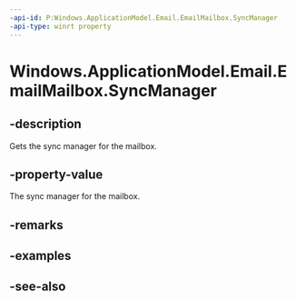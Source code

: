 ```yaml
---
-api-id: P:Windows.ApplicationModel.Email.EmailMailbox.SyncManager
-api-type: winrt property
---
```


<!-- Property syntax
public Windows.ApplicationModel.Email.EmailMailboxSyncManager SyncManager { get; }
-->

# Windows.ApplicationModel.Email.EmailMailbox.SyncManager

## -description
Gets the sync manager for the mailbox.

## -property-value
The sync manager for the mailbox.

## -remarks

## -examples

## -see-also
